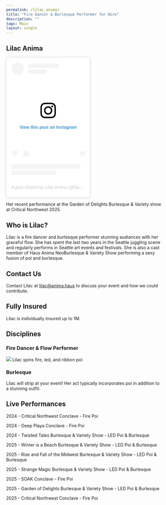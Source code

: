 ```yaml
---
permalink: /lilac_anima/
title: "Fire Dancer & Burlesque Performer for Hire"
description: ""
tags: Main
layout: single
---
```


## Lilac Anima



<div class="container">
    <blockquote
        class="instagram-media"
        data-instgrm-permalink="https://www.instagram.com/reel/DNs71T1Yvjp/?utm_source=ig_embed&amp;utm_campaign=loading"
        data-instgrm-version="14"
        style=" background:#FFF; border:0; border-radius:3px; box-shadow:0 0 1px 0 rgba(0,0,0,0.5),0 1px 10px 0 rgba(0,0,0,0.15); margin: 1px; max-width:270px; min-width:163px; padding:0; width:50%; width:-webkit-calc(100% - 2px); width:calc(100% - 2px);"
    >
        <div style="padding:16px;">
            <a href="https://www.instagram.com/reel/DNs71T1Yvjp/?utm_source=ig_embed&amp;utm_campaign=loading" style=" background:#FFFFFF; line-height:0; padding:0 0; text-align:center; text-decoration:none; width:100%;" target="_blank">
                <div style=" display: flex; flex-direction: row; align-items: center;">
                    <div style="background-color: #F4F4F4; border-radius: 50%; flex-grow: 0; height: 40px; margin-right: 14px; width: 40px;"></div>
                    <div style="display: flex; flex-direction: column; flex-grow: 1; justify-content: center;">
                        <div style=" background-color: #F4F4F4; border-radius: 4px; flex-grow: 0; height: 14px; margin-bottom: 6px; width: 100px;"></div>
                        <div style=" background-color: #F4F4F4; border-radius: 4px; flex-grow: 0; height: 14px; width: 60px;"></div>
                    </div>
                </div>
                <div style="padding: 19% 0;"></div>
                <div style="display:block; height:50px; margin:0 auto 12px; width:50px;">
                    <svg
                        width="50px"
                        height="50px"
                        viewBox="0 0 60 60"
                        version="1.1"
                        xmlns="https://www.w3.org/2000/svg"
                        xmlns:xlink="https://www.w3.org/1999/xlink"
                    >
                        <g
                            stroke="none"
                            stroke-width="1"
                            fill="none"
                            fill-rule="evenodd"
                        >
                            <g transform="translate(-511.000000, -20.000000)" fill="#000000">
                                <g>
                                    <path d="M556.869,30.41 C554.814,30.41 553.148,32.076 553.148,34.131 C553.148,36.186 554.814,37.852 556.869,37.852 C558.924,37.852 560.59,36.186 560.59,34.131 C560.59,32.076 558.924,30.41 556.869,30.41 M541,60.657 C535.114,60.657 530.342,55.887 530.342,50 C530.342,44.114 535.114,39.342 541,39.342 C546.887,39.342 551.658,44.114 551.658,50 C551.658,55.887 546.887,60.657 541,60.657 M541,33.886 C532.1,33.886 524.886,41.1 524.886,50 C524.886,58.899 532.1,66.113 541,66.113 C549.9,66.113 557.115,58.899 557.115,50 C557.115,41.1 549.9,33.886 541,33.886 M565.378,62.101 C565.244,65.022 564.756,66.606 564.346,67.663 C563.803,69.06 563.154,70.057 562.106,71.106 C561.058,72.155 560.06,72.803 558.662,73.347 C557.607,73.757 556.021,74.244 553.102,74.378 C549.944,74.521 548.997,74.552 541,74.552 C533.003,74.552 532.056,74.521 528.898,74.378 C525.979,74.244 524.393,73.757 523.338,73.347 C521.94,72.803 520.942,72.155 519.894,71.106 C518.846,70.057 518.197,69.06 517.654,67.663 C517.244,66.606 516.755,65.022 516.623,62.101 C516.479,58.943 516.448,57.996 516.448,50 C516.448,42.003 516.479,41.056 516.623,37.899 C516.755,34.978 517.244,33.391 517.654,32.338 C518.197,30.938 518.846,29.942 519.894,28.894 C520.942,27.846 521.94,27.196 523.338,26.654 C524.393,26.244 525.979,25.756 528.898,25.623 C532.057,25.479 533.004,25.448 541,25.448 C548.997,25.448 549.943,25.479 553.102,25.623 C556.021,25.756 557.607,26.244 558.662,26.654 C560.06,27.196 561.058,27.846 562.106,28.894 C563.154,29.942 563.803,30.938 564.346,32.338 C564.756,33.391 565.244,34.978 565.378,37.899 C565.522,41.056 565.552,42.003 565.552,50 C565.552,57.996 565.522,58.943 565.378,62.101 M570.82,37.631 C570.674,34.438 570.167,32.258 569.425,30.349 C568.659,28.377 567.633,26.702 565.965,25.035 C564.297,23.368 562.623,22.342 560.652,21.575 C558.743,20.834 556.562,20.326 553.369,20.18 C550.169,20.033 549.148,20 541,20 C532.853,20 531.831,20.033 528.631,20.18 C525.438,20.326 523.257,20.834 521.349,21.575 C519.376,22.342 517.703,23.368 516.035,25.035 C514.368,26.702 513.342,28.377 512.574,30.349 C511.834,32.258 511.326,34.438 511.181,37.631 C511.035,40.831 511,41.851 511,50 C511,58.147 511.035,59.17 511.181,62.369 C511.326,65.562 511.834,67.743 512.574,69.651 C513.342,71.625 514.368,73.296 516.035,74.965 C517.703,76.634 519.376,77.658 521.349,78.425 C523.257,79.167 525.438,79.673 528.631,79.82 C531.831,79.965 532.853,80.001 541,80.001 C549.148,80.001 550.169,79.965 553.369,79.82 C556.562,79.673 558.743,79.167 560.652,78.425 C562.623,77.658 564.297,76.634 565.965,74.965 C567.633,73.296 568.659,71.625 569.425,69.651 C570.167,67.743 570.674,65.562 570.82,62.369 C570.966,59.17 571,58.147 571,50 C571,41.851 570.966,40.831 570.82,37.631"></path>
                                </g>
                            </g>
                        </g>
                    </svg>
                </div>
                <div style="padding-top: 8px;">
                    <div style=" color:#3897f0; font-family:Arial,sans-serif; font-size:14px; font-style:normal; font-weight:550; line-height:18px;">View this post on Instagram</div>
                </div>
                <div style="padding: 12.5% 0;"></div>
                <div style="display: flex; flex-direction: row; margin-bottom: 14px; align-items: center;">
                    <div>
                        <div style="background-color: #F4F4F4; border-radius: 50%; height: 12.5px; width: 12.5px; transform: translateX(0px) translateY(7px);"></div>
                        <div style="background-color: #F4F4F4; height: 12.5px; transform: rotate(-45deg) translateX(3px) translateY(1px); width: 12.5px; flex-grow: 0; margin-right: 14px; margin-left: 2px;"></div>
                        <div style="background-color: #F4F4F4; border-radius: 50%; height: 12.5px; width: 12.5px; transform: translateX(9px) translateY(-18px);"></div>
                    </div>
                    <div style="margin-left: 8px;">
                        <div style=" background-color: #F4F4F4; border-radius: 50%; flex-grow: 0; height: 20px; width: 20px;"></div>
                        <div style=" width: 0; height: 0; border-top: 2px solid transparent; border-left: 6px solid #f4f4f4; border-bottom: 2px solid transparent; transform: translateX(16px) translateY(-4px) rotate(30deg)"></div>
                    </div>
                    <div style="margin-left: auto;">
                        <div style=" width: 0px; border-top: 8px solid #F4F4F4; border-right: 8px solid transparent; transform: translateY(16px);"></div>
                        <div style=" background-color: #F4F4F4; flex-grow: 0; height: 12px; width: 16px; transform: translateY(-4px);"></div>
                        <div style=" width: 0; height: 0; border-top: 8px solid #F4F4F4; border-left: 8px solid transparent; transform: translateY(-4px) translateX(8px);"></div>
                    </div>
                </div>
                <div style="display: flex; flex-direction: column; flex-grow: 1; justify-content: center; margin-bottom: 24px;">
                    <div style=" background-color: #F4F4F4; border-radius: 4px; flex-grow: 0; height: 14px; margin-bottom: 6px; width: 224px;"></div>
                    <div style=" background-color: #F4F4F4; border-radius: 4px; flex-grow: 0; height: 14px; width: 144px;"></div>
                </div>
            </a>
            <p style=" color:#c9c8cd; font-family:Arial,sans-serif; font-size:14px; line-height:17px; margin-bottom:0; margin-top:8px; overflow:hidden; padding:8px 0 7px; text-align:center; text-overflow:ellipsis; white-space:nowrap;">
                <a href="https://www.instagram.com/reel/DNs71T1Yvjp/?utm_source=ig_embed&amp;utm_campaign=loading" style=" color:#c9c8cd; font-family:Arial,sans-serif; font-size:14px; font-style:normal; font-weight:normal; line-height:17px; text-decoration:none;" target="_blank">
                    A post shared by Lilac Anima (@lilac.anima)
                </a>
            </p>
        </div>
    </blockquote>
    <script async src="//www.instagram.com/embed.js"></script>
</div>


Her recent performance at the Garden of Delights Burlesque & Variety show at Critical Northwest 2025.

## Who is Lilac?

Lilac is a fire dancer and burlesque performer stunning audiances with her graceful flow.  She has spent the last two years in the Seattle juggling scene and regularly performs in Seattle art events and festivals.  She is also a cast member of Haus Anima NeoBurlesque & Variety Show performing a sexy fusion of poi and burlesque. 

## Contact Us

Contact Lilac at [lilac@anima.haus](mailto:lilac@anima.haus) to discuss your event and how we could contribute. 

## Fully Insured

Lilac is individually insured up to 1M. 

## Disciplines

### Fire Dancer & Flow Performer

<div>
  <span><img src="https://www.espressobuzz.net/Annual/Critical-Northwest/2025/FridayNight/i-qFc8S6m/A" /></span>
  <span>Lilac spins fire, led, and ribbon poi</span>
</div>

### Burlesque

Lilac will strip at your event! Her act typically incorporates poi in addition to a stunning outfit. 

## Live Performances
2024 - Critical Northwest Conclave - Fire Poi 

2024 - Deep Playa Conclave - Fire Poi 

2024 - Twisted Tales Burlesque & Variety Show - LED Poi & Burlesque 

2025 - Winter is a Beach Burlesque & Variety Show - LED Poi & Burlesque 

2025 - Rise and Fall of the Midwest Burlesque & Variety Show - LED Poi & Burlesque 

2025 - Strange Magic Burlesque & Variety Show - LED Poi & Burlesque 

2025 - SOAK Conclave - Fire Poi

2025 - Garden of Delights Burlesque & Variety Show - LED Poi & Burlesque 

2025 - Critical Northwest Conclave - Fire Poi
